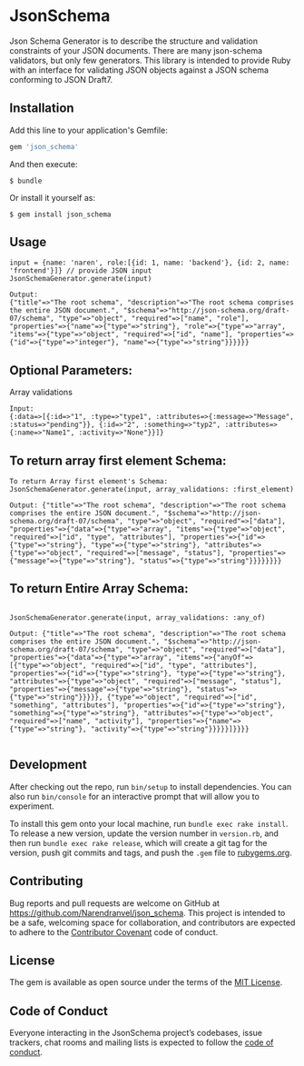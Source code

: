 # JsonSchema

Json Schema Generator is to describe the structure and validation constraints of your JSON documents. There are many json-schema validators, but only few generators. This library is intended to provide Ruby with an interface for validating JSON objects against a JSON schema conforming to JSON Draft7.

## Installation

Add this line to your application's Gemfile:

```ruby
gem 'json_schema'
```

And then execute:

    $ bundle

Or install it yourself as:

    $ gem install json_schema

## Usage

```
input = {name: 'naren', role:[{id: 1, name: 'backend'}, {id: 2, name: 'frontend'}]} // provide JSON input
JsonSchemaGenerator.generate(input)

Output:
{"title"=>"The root schema", "description"=>"The root schema comprises the entire JSON document.", "$schema"=>"http://json-schema.org/draft-07/schema", "type"=>"object", "required"=>["name", "role"], "properties"=>{"name"=>{"type"=>"string"}, "role"=>{"type"=>"array", "items"=>{"type"=>"object", "required"=>["id", "name"], "properties"=>{"id"=>{"type"=>"integer"}, "name"=>{"type"=>"string"}}}}}}
```
## Optional Parameters:

Array validations
```
Input:
{:data=>[{:id=>"1", :type=>"type1", :attributes=>{:message=>"Message", :status=>"pending"}}, {:id=>"2", :something=>"typ2", :attributes=>{:name=>"Name1", :activity=>"None"}}]} 

```
## To return array first element Schema:
```
To return Array first element's Schema:
JsonSchemaGenerator.generate(input, array_validations: :first_element)

Output: {"title"=>"The root schema", "description"=>"The root schema comprises the entire JSON document.", "$schema"=>"http://json-schema.org/draft-07/schema", "type"=>"object", "required"=>["data"], "properties"=>{"data"=>{"type"=>"array", "items"=>{"type"=>"object", "required"=>["id", "type", "attributes"], "properties"=>{"id"=>{"type"=>"string"}, "type"=>{"type"=>"string"}, "attributes"=>{"type"=>"object", "required"=>["message", "status"], "properties"=>{"message"=>{"type"=>"string"}, "status"=>{"type"=>"string"}}}}}}}}
```
## To return Entire Array Schema:

```

JsonSchemaGenerator.generate(input, array_validations: :any_of)

Output: {"title"=>"The root schema", "description"=>"The root schema comprises the entire JSON document.", "$schema"=>"http://json-schema.org/draft-07/schema", "type"=>"object", "required"=>["data"], "properties"=>{"data"=>{"type"=>"array", "items"=>{"anyOf"=>[{"type"=>"object", "required"=>["id", "type", "attributes"], "properties"=>{"id"=>{"type"=>"string"}, "type"=>{"type"=>"string"}, "attributes"=>{"type"=>"object", "required"=>["message", "status"], "properties"=>{"message"=>{"type"=>"string"}, "status"=>{"type"=>"string"}}}}}, {"type"=>"object", "required"=>["id", "something", "attributes"], "properties"=>{"id"=>{"type"=>"string"}, "something"=>{"type"=>"string"}, "attributes"=>{"type"=>"object", "required"=>["name", "activity"], "properties"=>{"name"=>{"type"=>"string"}, "activity"=>{"type"=>"string"}}}}}]}}}} 


```

## Development

After checking out the repo, run `bin/setup` to install dependencies. You can also run `bin/console` for an interactive prompt that will allow you to experiment.

To install this gem onto your local machine, run `bundle exec rake install`. To release a new version, update the version number in `version.rb`, and then run `bundle exec rake release`, which will create a git tag for the version, push git commits and tags, and push the `.gem` file to [rubygems.org](https://rubygems.org).

## Contributing

Bug reports and pull requests are welcome on GitHub at https://github.com/Narendranvel/json_schema. This project is intended to be a safe, welcoming space for collaboration, and contributors are expected to adhere to the [Contributor Covenant](http://contributor-covenant.org) code of conduct.

## License

The gem is available as open source under the terms of the [MIT License](https://opensource.org/licenses/MIT).

## Code of Conduct

Everyone interacting in the JsonSchema project’s codebases, issue trackers, chat rooms and mailing lists is expected to follow the [code of conduct](https://github.com/Narendranvel/json_schema/blob/master/CODE_OF_CONDUCT.md).

